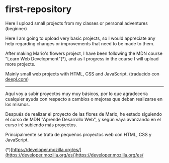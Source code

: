 # first-repository
Here I upload small projects from my classes or personal adventures (beginner)

Here I am going to upload very basic projects, so I would appreciate any help regarding changes or improvements that need to be made to them.

After making Mario's flowers project, I have been following the MDN course "Learn Web Development"(*), and as I progress in the course I will upload more projects.

Mainly small web projects with HTML, CSS and JavaScript.
(traducido con [deepl.com](https://www.deepl.com/translator))

------------------------------------------------------------------------------------------------------------------------------------------------

Aquí voy a subir proyectos muy muy básicos, por lo que agradecería cualquier ayuda con respecto a cambios o mejoras que deban realizarse en los mismos.

Después de realizar el proyecto de las flores de Mario, he estado siguiendo el curso de MDN "Aprende Desarrollo Web", y según vaya avanzando en el curso iré subiendo más proyectos.

Principalmente se trata de pequeños proyectos web con HTML, CSS y JavaScript.

(*)[https://developer.mozilla.org/es/](https://developer.mozilla.org/es/)https://developer.mozilla.org/es/

